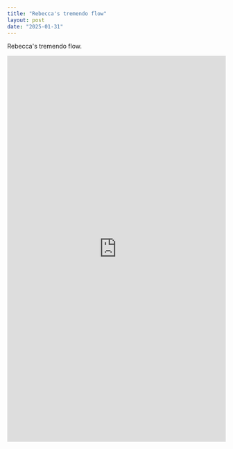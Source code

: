 ```yaml
---
title: "Rebecca's tremendo flow"
layout: post
date: "2025-01-31"
---
```


Rebecca's tremendo flow.

<div style="padding:176.67% 0 0 0;position:relative;"><iframe src="https://player.vimeo.com/video/1064288861?badge=0&amp;autopause=0&amp;player_id=0&amp;app_id=58479" frameborder="0" allow="autoplay; fullscreen; picture-in-picture; clipboard-write; encrypted-media" style="position:absolute;top:0;left:0;width:100%;height:100%;" title="VID-20250131-WA0136"></iframe></div><script src="https://player.vimeo.com/api/player.js"></script>
